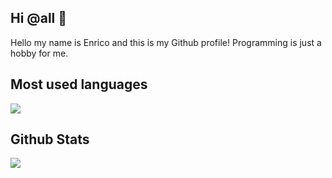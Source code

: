 ## Hi @all 👋


Hello my name is Enrico and this is my Github profile! Programming is just a hobby for me.



Most used languages
---
![](https://github-readme-stats.vercel.app/api/top-langs/?username=enwe&theme=synthwave&langs_count=5) 


Github Stats
---
![](https://github-readme-stats.vercel.app/api?username=enwe&show_icons=true&theme=synthwave&line_height=30&show=reviews,prs_merged)

<!--
Github Trophies  
---
![Trophy](https://github-profile-trophy.vercel.app/?username=enwe&rank=A,AA,AAA,S,SS,SSS,SECRET&no-frame=true&no-bg=true&margin-w=15&margin-h=15&column=7&theme=synthwave)  

---
-->

<!--
**EnWe/EnWe** is a ✨ _special_ ✨ repository because its `README.md` (this file) appears on your GitHub profile.

Here are some ideas to get you started:

- 🔭 I’m currently working on ...
- 🌱 I’m currently learning ...
- 👯 I’m looking to collaborate on ...
- 🤔 I’m looking for help with ...
- 💬 Ask me about ...
- 📫 How to reach me: ...
- 😄 Pronouns: ...
- ⚡ Fun fact: ...
-->
